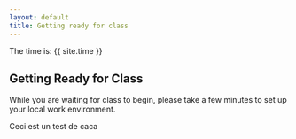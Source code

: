 ```yaml
---
layout: default
title: Getting ready for class
---
```


The time is: {{ site.time }}

## Getting Ready for Class
While you are waiting for class to begin, please take a few minutes to set up your local work environment.

Ceci est un test de caca
